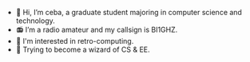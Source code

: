 - 👋 Hi, I’m ceba, a graduate student majoring in computer science and technology.
- 📻 I’m a radio amateur and my callsign is BI1GHZ.
- 💾 I'm interested in retro-computing.
- 🎈 Trying to become a wizard of CS & EE.

<!--
- 🌱 I’m currently learning ...
- 💞️ I’m looking to collaborate on ...
- 📫 How to reach me ...
-->
